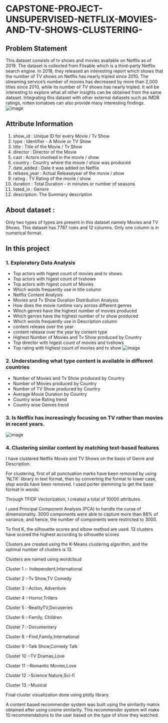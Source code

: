 # CAPSTONE-PROJECT-UNSUPERVISED-NETFLIX-MOVIES-AND-TV-SHOWS-CLUSTERING-

## Problem Statement
This dataset consists of tv shows and movies available on Netflix as of 2019. The dataset is collected from Flixable which is a third-party Netflix search engine.
In 2018, they released an interesting report which shows that the number of TV shows on Netflix has nearly tripled since 2010. The streaming service’s number of movies has decreased by more than 2,000 titles since 2010, while its number of TV shows has nearly tripled. It will be interesting to explore what all other insights can be obtained from the same dataset.
Integrating this dataset with other external datasets such as IMDB ratings, rotten tomatoes can also provide many interesting findings.
![image](https://github.com/piyushkchaudhari/CAPSTONE-PROJECT-UNSUPERVISED-NETFLIX-MOVIES-AND-TV-SHOWS-CLUSTERING-/assets/123857050/06ba1af5-49a7-402e-bd75-2b9d401390d2)

## Attribute Information
1. show_id : Unique ID for every Movie / Tv Show
2. type : Identifier - A Movie or TV Show
3. title : Title of the Movie / Tv Show
4. director : Director of the Movie
5. cast : Actors involved in the movie / show
6. country : Country where the movie / show was produced
7. date_added : Date it was added on Netflix
8. release_year : Actual Releaseyear of the movie / show
9. rating : TV Rating of the movie / show
10. duration : Total Duration - in minutes or number of seasons
11. listed_in : Genere
12. description: The Summary description

## About dataset :
Only two types of types are present in this dataset namely Movies and TV Shows. This dataset has 7787 rows and 12 columns. Only one column is in numerical format.
 
## In this project
### 1. Exploratory Data Analysis
- Top actors with higest count of movies and tv shows
- Top actors with higest count of tvshows
- Top actors with higest count of Movies
- Which words frequently use in title column
- Netflix Content Analysis
- Movies and Tv Show Duration Distribution Analysis
- How does the movie runtime vary across different genres
- Which genres have the highest number of movies produced
- Which genres have the highest number of tv show produced
- Which words frequently use in Description column
- content release over the year
- content release over the year by content type
- Highest Number of Movies and Tv Show produced by Country
- Top director with higest count of movies and tvshows
- Top rating with highest count of movies and tv show
![image](https://github.com/piyushkchaudhari/CAPSTONE-PROJECT-UNSUPERVISED-NETFLIX-MOVIES-AND-TV-SHOWS-CLUSTERING-/assets/123857050/432350bb-e7d1-4250-addf-4ea9ba57c5ab)

### 2. Understanding what type content is available in different countries
- Number of Movies and Tv Show produced by Country
- Number of Movies produced by Country
- Number of TV Show produced by Country
- Average Movie Duration by Country
- Country wise Rating trend
- Country wise Genres trend

### 3. Is Netflix has increasingly focusing on TV rather than movies in recent years.
![image](https://github.com/piyushkchaudhari/CAPSTONE-PROJECT-UNSUPERVISED-NETFLIX-MOVIES-AND-TV-SHOWS-CLUSTERING-/assets/123857050/0d8b0083-8d76-4fff-bc0e-45ce47fc42cf)

### 4. Clustering similar content by matching text-based features
I have clustered Netflix Moves and TV Shows on the basis of Genre and Description.

For clustering, first of all punctuation marks have been removed by using 'NLTK' library in text format, then by converting the format to lower case, stop words have been removed. I used porter stemming to get the base format in words.

Through TFIDF Vectorization, I created a total of 10000 attributes.

I used Principal Component Analysis (PCA) to handle the curse of dimensionality. 3000 components were able to capture more than 88% of variance, and hence, the number of components were restricted to 3000.

To find K, the silhouette scores and elbow method are used. 13 clusters have scored the highest according to silhouette scores

Clusters are created using the K-Means clustering algorithm, and the optimal number of clusters is 13.

Clusters are named using wordcloud

Cluster 1 :- Independent,International

Cluster 2 :-Tv Show,TV Comedy

Cluster 3 :-Action, Adventure

Cluster 4 :-Horror,Trillers

Cluster 5 :-RealityTV,Docuseries

Cluster 6 :-Family, Children

Cluster 7 :-Documentary

Cluster 8 :-Find,Family,International

Cluster 9 :-Talk Show,Comedy Talk

Cluster 10 :-TV Dramas,Love

Cluster 11 :-Romantic Movies,Love

Cluster 12 :-Science Nature,Sci-fi

Cluster 13 :-Musical

Final cluster visualization done using plotly library.

A content based recommender system was built using the similarity matrix obtained after using cosine similarity. This recommender system will make 10 recommendations to the user based on the type of show they watched.

